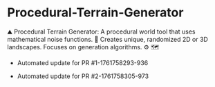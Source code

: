 # Procedural-Terrain-Generator
⛰️ Procedural Terrain Generator: A procedural world tool that uses mathematical noise functions. 🌳 Creates unique, randomized 2D or 3D landscapes. Focuses on generation algorithms. ⚙️ 🗺️


- Automated update for PR #1-1761758293-936

- Automated update for PR #2-1761758305-973